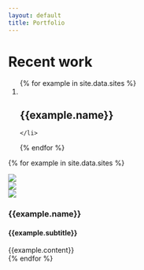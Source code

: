 ```yaml
---
layout: default
title: Portfolio
---
```

# Recent work

<ol class="ul-reset portfolio_summary container">
{% for example in site.data.sites %}
    <li class="portfolio_summary__entry">
        <div style="background: {{example.bg_thumb}}" class="portfolio_summary__entry_thumb">
            <img alt="" 
            src="{{site.data.config.thumb_path}}{{example.img_name}}.jpg" 
            sizes="(min-width: 800px) 300px, 200px"
            srcset="{{site.data.config.thumb_path}}{{example.img_name}}-200.jpg 200w,     
                    {{site.data.config.thumb_path}}{{example.img_name}}-300.jpg 300w"
              />
        </div>
        <h2 class="portfolio_summary__entry_title">{{example.name}}</h2>
    
    </li>
{% endfor %}
</ol>


{% for example in site.data.sites %}
<section class="{% cycle 'odd', 'even' %} portfolio__entry container container-wide">
    <div class="portfolio__entry_thumbs" style="background: {{example.bg_work}}">
        <div><img src="{{site.data.config.screen_path}}{{example.img_name}}-1.jpg" /></div>
        <div><img src="{{site.data.config.screen_path}}{{example.img_name}}-2.jpg" /></div>
        <div><img src="{{site.data.config.screen_path}}{{example.img_name}}-3.jpg" /></div>
    </div>
    <div class="portfolio__entry_details">
        <h3>{{example.name}}</h3>
        <h4>{{example.subtitle}}</h4>
        {{example.content}}
    </div>
</section>
{% endfor %}
